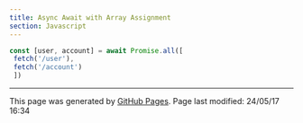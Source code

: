 ```yaml
---
title: Async Await with Array Assignment
section: Javascript
---
```


```javascript
const [user, account] = await Promise.all([
 fetch('/user'),
 fetch('/account')
 ])
```

<hr>
<p class="pagedate">This page was generated by <a href=".">GitHub Pages</a>.  Page last modified: 24/05/17 16:34</p>
